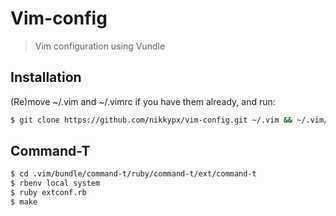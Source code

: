 # Vim-config

> Vim configuration using Vundle

## Installation
(Re)move ~/.vim and ~/.vimrc if you have them already, and run:

```bash
$ git clone https://github.com/nikkypx/vim-config.git ~/.vim && ~/.vim/bin/install
```

## Command-T
```bash
$ cd .vim/bundle/command-t/ruby/command-t/ext/command-t
$ rbenv local system
$ ruby extconf.rb
$ make
```
